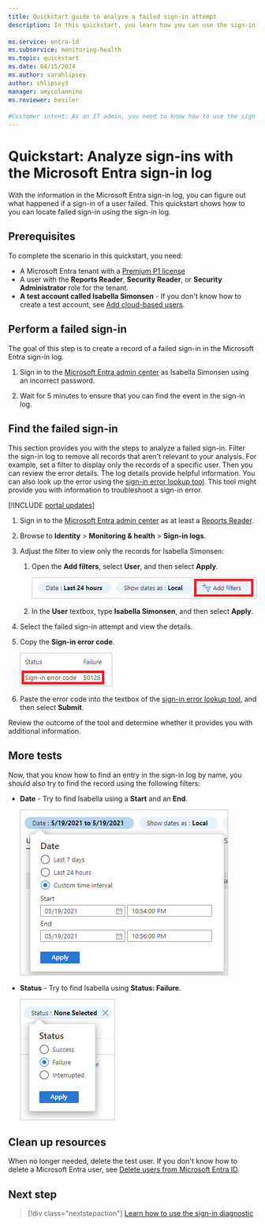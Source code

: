 ```yaml
---
title: Quickstart guide to analyze a failed sign-in attempt
description: In this quickstart, you learn how you can use the sign-in log to determine the reason for a failed sign-in to Microsoft Entra ID.

ms.service: entra-id
ms.subservice: monitoring-health
ms.topic: quickstart
ms.date: 04/15/2024
ms.author: sarahlipsey
author: shlipsey3
manager: amycolannino
ms.reviewer: besiler

#Customer intent: As an IT admin, you need to know how to use the sign-in log so that you can fix sign-in issues.
---
```

# Quickstart: Analyze sign-ins with the Microsoft Entra sign-in log 

With the information in the Microsoft Entra sign-in log, you can figure out what happened if a sign-in of a user failed. This quickstart shows how to you can locate failed sign-in using the sign-in log.


## Prerequisites

To complete the scenario in this quickstart, you need:

- A Microsoft Entra tenant with a [Premium P1 license](~/fundamentals/get-started-premium.md)
- A user with the **Reports Reader**, **Security Reader**, or **Security Administrator** role for the tenant.
- **A test account called Isabella Simonsen** - If you don't know how to create a test account, see [Add cloud-based users](~/fundamentals/add-users.md#add-a-new-user).

## Perform a failed sign-in

The goal of this step is to create a record of a failed sign-in in the Microsoft Entra sign-in log.

1. Sign in to the [Microsoft Entra admin center](https://entra.microsoft.com) as Isabella Simonsen using an incorrect password.

2. Wait for 5 minutes to ensure that you can find the event in the sign-in log.


## Find the failed sign-in

This section provides you with the steps to analyze a failed sign-in. Filter the sign-in log to remove all records that aren't relevant to your analysis. For example, set a filter to display only the records of a specific user. Then you can review the error details. The log details provide helpful information. You can also look up the error using the [sign-in error lookup tool](https://login.microsoftonline.com/error). This tool might provide you with information to troubleshoot a sign-in error. 

[!INCLUDE [portal updates](~/includes/portal-update.md)]

1. Sign in to the [Microsoft Entra admin center](https://entra.microsoft.com) as at least a [Reports Reader](~/identity/role-based-access-control/permissions-reference.md#reports-reader). 

1. Browse to **Identity** > **Monitoring & health** > **Sign-in logs**.

1. Adjust the filter to view only the records for Isabella Simonsen:

    1. Open the **Add filters**, select **User**, and then select **Apply**.
    
       ![Add user filter](./media/quickstart-analyze-sign-in/add-filters.png)

    1. In the **User** textbox, type **Isabella Simonsen**, and then select **Apply**.

1. Select the failed sign-in attempt and view the details.

1. Copy the **Sign-in error code**.

    ![Sign-in error code](./media/quickstart-analyze-sign-in/sign-in-error-code.png)   

1. Paste the error code into the textbox of the [sign-in error lookup tool](https://login.microsoftonline.com/error), and then select **Submit**.

Review the outcome of the tool and determine whether it provides you with additional information.

## More tests

Now, that you know how to find an entry in the sign-in log by name, you should also try to find the record using the following filters:

- **Date** - Try to find Isabella using a **Start** and an **End**.

    ![Date filter](./media/quickstart-analyze-sign-in/start-and-end-filter.png)

- **Status** - Try to find Isabella using **Status: Failure**.

    ![Status failure](./media/quickstart-analyze-sign-in/status-failure.png)

## Clean up resources

When no longer needed, delete the test user. If you don't know how to delete a Microsoft Entra user, see [Delete users from Microsoft Entra ID](~/fundamentals/add-users.md#delete-a-user). 

## Next step


> [!div class="nextstepaction"]
> [Learn how to use the sign-in diagnostic](howto-use-sign-in-diagnostics.md)
